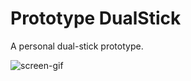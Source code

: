 # Prototype DualStick

A personal dual-stick prototype.

![screen-gif](./Docs/ProgressShots/DualStick_Prototype_attack_fireball.gif)
